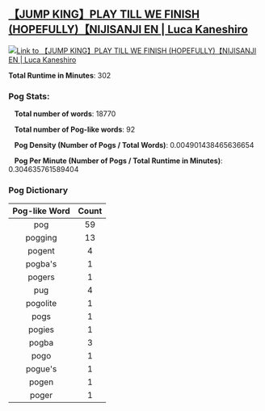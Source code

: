 ## [【JUMP KING】PLAY TILL WE FINISH (HOPEFULLY)【NIJISANJI EN | Luca Kaneshiro](https://www.youtube.com/watch?v=_sUVkXsDRgI)
[![Link to 【JUMP KING】PLAY TILL WE FINISH (HOPEFULLY)【NIJISANJI EN | Luca Kaneshiro](https://img.youtube.com/vi/_sUVkXsDRgI/0.jpg)](https://www.youtube.com/watch?v=_sUVkXsDRgI)

**Total Runtime in Minutes**: 302

### **Pog Stats:**

&nbsp;&nbsp;&nbsp;**Total number of words**: 18770

&nbsp;&nbsp;&nbsp;**Total number of Pog-like words**: 92

&nbsp;&nbsp;&nbsp;**Pog Density (Number of Pogs / Total Words)**: 0.004901438465636654

&nbsp;&nbsp;&nbsp;**Pog Per Minute (Number of Pogs / Total Runtime in Minutes)**: 0.304635761589404

### **Pog Dictionary**
**Pog-like Word** | **Count**|
:---: | :---:
pog | 59
pogging | 13
pogent | 4
pogba's | 1
pogers | 1
pug | 4
pogolite | 1
pogs | 1
pogies | 1
pogba | 3
pogo | 1
pogue's | 1
pogen | 1
poger | 1


